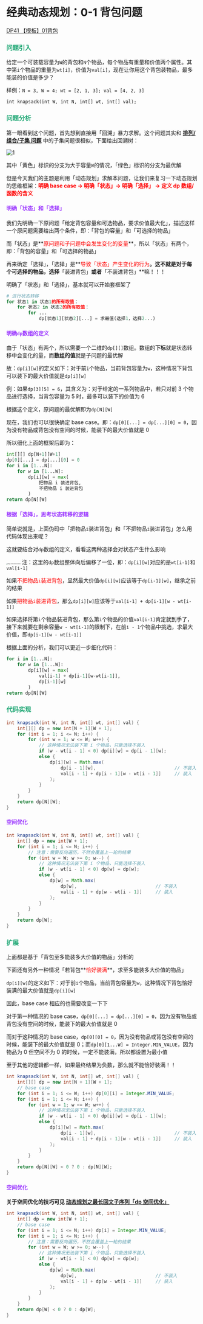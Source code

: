 # 经典动态规划：0-1 背包问题

[DP41 【模板】01背包](https://www.nowcoder.com/practice/fd55637d3f24484e96dad9e992d3f62e)

### <font color=#1FA774>问题引入</font>

给定一个可装载容量为`W`的背包和`N`个物品，每个物品有重量和价值两个属性。其中第`i`个物品的重量为`wt[i]`，价值为`val[i]`，现在让你用这个背包装物品，最多能装的价值是多少？

样例：`N = 3, W = 4; wt = [2, 1, 3]; val = [4, 2, 3]`

`int knapsack(int W, int N, int[] wt, int[] val);`

### <font color=#1FA774>问题分析</font>

第一眼看到这个问题，首先想到直接用「回溯」暴力求解。这个问题其实和 **[排列/组合/子集 问题](./排列-组合-子集问题.html)** 中的子集问题很相似，下面给出回溯树：

![1](https://cdn.jsdelivr.net/gh/LFool/image-hosting@master/20220504/1510221651648222rE5Ndr1.svg)

其中「黄色」标识的分支为大于容量`W`的情况，「绿色」标识的分支为最优解

但是今天我们的主题是利用「动态规划」求解本问题，让我们来复习一下动态规划的思维框架：**<font color='red'>明确 base case -> 明确「状态」-> 明确「选择」 -> 定义 dp 数组/函数的含义</font>**

#### <font color=#9933FF>明确「状态」和「选择」</font>

我们先明确一下原问题「给定背包容量和可选物品，要求价值最大化」，描述这样一个原问题需要给出两个条件，即：「背包的容量」和「可选择的物品」

而「状态」是**<font color='red'>原问题和子问题中会发生变化的变量</font>**，所以「状态」有两个，即：「背包的容量」和「可选择的物品」

再来确定「选择」，「选择」是**<font color='red'>导致「状态」产生变化的行为</font>**。这不就是对于每个可选择的物品，选择**「装进背包」**或者**「不装进背包」**嘛！！！

明确了「状态」和「选择」，基本就可以开始套框架了

```python
# 进行状态转移
for 状态1 in 状态1的所有取值：
    for 状态2 in 状态2的所有取值：
        for ...
            dp[状态1][状态2][...] = 求最值(选择1，选择2...)
```

#### <font color=#9933FF>明确`dp`数组的定义</font>

由于「状态」有两个，所以需要一个二维的`dp[][]`数组。数组的**下标**就是状态转移中会变化的量，而**数组的值**就是子问题的最优解

故：`dp[i][w]`的定义如下：对于前`i`个物品，当前背包容量为`w`，这种情况下背包可以装下的最大价值就是`dp[i][w]`

例：如果`dp[3][5] = 6`，其含义为：对于给定的一系列物品中，若只对前 3 个物品进行选择，当背包容量为 5 时，最多可以装下的价值为 6

根据这个定义，原问题的最优解即为`dp[N][W]`

现在，我们也可以很快确定 base case。即：`dp[0][...] = dp[...][0] = 0`，因为没有物品或背包没有空间的时候，能装下的最大价值就是 0

所以细化上面的框架后即为：

```python
int[][] dp[N+1][W+1]
dp[0][...] = dp[...][0] = 0
for i in [1...N]:
    for w in [1...W]:
        dp[i][w] = max(
        	把物品 i 装进背包,
            不把物品 i 装进背包
        )
return dp[N][W]
```

#### <font color=#9933FF>根据「选择」，思考状态转移的逻辑</font>

简单说就是，上面伪码中「把物品`i`装进背包」和「不把物品`i`装进背包」怎么用代码体现出来呢？

这就要结合对`dp`数组的定义，看看这两种选择会对状态产生什么影响

<img src="https://cdn.jsdelivr.net/gh/LFool/image-hosting@master/20220226/16402516458648251645864825235pN5IJY.png" alt="image-20220226164025008" style="zoom:18%;" /> 注：这里的`dp`数组整体向后偏移了一位，即：`dp[i][w]`对应的是`wt[i-1]`和`val[i-1]`

如果<font color='red'>不把物品`i`装进背包</font>，显然最大价值`dp[i][w]`应该等于`dp[i-1][w]`，继承之前的结果

如果<font color='red'>把物品`i`装进背包</font>，那么`dp[i][w]`应该等于`val[i-1] + dp[i-1][w - wt[i-1]]`

如果选择将第`i`个物品装进背包，那么第`i`个物品的价值`val[i-1]`肯定就到手了，接下来就要在剩余容量`w - wt[i-1]`的限制下，在前`i - 1`个物品中挑选，求最大价值，即`dp[i-1][w - wt[i-1]]`

根据上面的分析，我们可以更近一步细化代码：

```python
for i in [1...N]:
    for w in [1...W]:
        dp[i][w] = max(
        	val[i-1] + dp[i-1][w-wt[i-1]],
            dp[i-1][w]
        )
return dp[N][W]
```

### <font color=#1FA774>代码实现</font>

```java
int knapsack(int W, int N, int[] wt, int[] val) {
    int[][] dp = new int[N + 1][W + 1];
    for (int i = 1; i <= N; i++) {
        for (int w = 1; w <= W; w++) {
            // 这种情况无法装下第 i 个物品，只能选择不装入
            if (w - wt[i - 1] < 0) dp[i][w] = dp[i - 1][w];
            else {
                dp[i][w] = Math.max(
                    dp[i - 1][w],                             // 不装入
                    val[i - 1] + dp[i - 1][w - wt[i - 1]]     // 装入
                );
            }
        }
    }
    return dp[N][W];
}
```

#### <font color=#9933FF>空间优化</font>

```java
int knapsack(int W, int N, int[] wt, int[] val) {
    int[] dp = new int[W + 1];
    for (int i = 1; i <= N; i++) {
        // 注意：需要反向遍历，不然会覆盖上一轮的结果
        for (int w = W; w >= 0; w--) {
            // 这种情况无法装下第 i 个物品，只能选择不装入
            if (w - wt[i - 1] < 0) dp[w] = dp[w];
            else {
                dp[w] = Math.max(
                    dp[w],                             // 不装入
                    val[i - 1] + dp[w - wt[i - 1]]     // 装入
                );
            }
        }
    }
    return dp[W];
}
```

### <font color=#1FA774>扩展</font>

上面都是基于「背包至多能装多大价值的物品」分析的

下面还有另外一种情况「若背包**<font color='red'>恰好装满</font>**，求至多能装多大价值的物品」

`dp[i][w]`的定义如下：对于前`i`个物品，当前背包容量为`w`，这种情况下背包恰好装满的最大价值就是`dp[i][w]`

因此，base case 相应的也需要改变一下下

对于第一种情况的 base case，`dp[0][...] = dp[...][0] = 0`，因为没有物品或背包没有空间的时候，能装下的最大价值就是 0

而对于这种情况的 base case，`dp[0][0] = 0`，因为没有物品或背包没有空间的时候，能装下的最大价值就是 0；而`dp[0][1...W] = Integer.MIN_VALUE`，因为物品为 0 但空间不为 0 的时候，一定不能装满，所以都设置为最小值

至于其他的逻辑都一样，如果最终结果为负数，那么就不能恰好装满！！

```java
int knapsack(int W, int N, int[] wt, int[] val) {
    int[][] dp = new int[N + 1][W + 1];
    // base case
    for (int i = 1; i <= W; i++) dp[0][i] = Integer.MIN_VALUE;
    for (int i = 1; i <= N; i++) {
        for (int w = 1; w <= W; w++) {
            // 这种情况无法装下第 i 个物品，只能选择不装入
            if (w - wt[i - 1] < 0) dp[i][w] = dp[i - 1][w];
            else {
                dp[i][w] = Math.max(
                    dp[i - 1][w],                             // 不装入
                    val[i - 1] + dp[i - 1][w - wt[i - 1]]     // 装入
                );
            }
        }
    }
    return dp[N][W] < 0 ? 0 : dp[N][W];
}
```

#### <font color=#9933FF>空间优化</font>

**关于空间优化的技巧可见 [动态规划之最长回文子序列「dp 空间优化」](./动态规划之最长回文子序列.html)**

```java
int knapsack(int W, int N, int[] wt, int[] val) {
    int[] dp = new int[W + 1];
    // base case
    for (int i = 1; i <= N; i++) dp[i] = Integer.MIN_VALUE;
    for (int i = 1; i <= N; i++) {
        // 注意：需要反向遍历，不然会覆盖上一轮的结果
        for (int w = W; w >= 0; w--) {
            // 这种情况无法装下第 i 个物品，只能选择不装入
            if (w - wt[i - 1] < 0) dp[w] = dp[w];
            else {
                dp[w] = Math.max(
                    dp[w],                             // 不装入
                    val[i - 1] + dp[w - wt[i - 1]]     // 装入
                );
            }
        }
    }
    return dp[W] < 0 ? 0 : dp[W];
}
```
